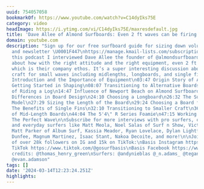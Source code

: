 ```yaml
---
uuid: 754057058
bookmarkOf: https://www.youtube.com/watch?v=C14dyIks75E
category: video
headImage: https://i.ytimg.com/vi/C14dyIks75E/maxresdefault.jpg
title: 'Dave Allee of Almond Surfboards: Even 2 ft waves can be firing'
domain: youtube.com
description: "Sign up for our free surfboard guide for sizing down volume, video library,
  and newsletter \U0001F447\nhttps://manage.kmail-lists.com/subscriptions/subscribe?a=Xv9b5L&g=W2pNT4\n\nIn
  this podcast I interviewed Dave Allee the founder of @almondsurfboards and talked
  about how with the right attitude and the right equipment, even 2 ft can be firing,
  which is their company ethos. It’s a super interesting discussion about the right
  craft for small waves including midlengths, longboards, and single fins.\n\nChapters\n00:00
  Introduction and the Importance of Equipment\n03:47 Origin Story of Almond Surfboards\n05:45
  Getting Started in Shaping\n08:07 Transitioning to Alternative Boards\n10:03 Benefits
  of Riding a Log\n14:47 Influence of Newport Beach on Almond Surfboards\n21:45 Regional
  Differences in Board Design\n24:10 Choosing a Longboard\n26:32 The Surf Nice Longboard
  Model\n27:29 Sizing the Length of the Board\n29:24 Choosing a Board for Beginners\n31:19
  The Benefits of Single Fins\n32:10 Transitioning to Smaller Craft\n36:00 The Philosophy
  of Mid-Length Boards\n44:04 The 5'4\" R Series Foamie\n47:15 Working with Andy Nieblas\n51:05
  The Perfect Wave\n\nSubscribe for more interviews with pro surfers, coaches, shapers,
  and everyday surfers like Matt Meola, Noel Salas of Surf n Show, Victor Bernardo,
  Matt Parker of Album Surf, Kassia Meador, Ryan Lovelace, Dylan Lightfoot, Derek
  Dunfee, Magnum Martinez, Isaac Stant, Nakoa Decoite, and more!\n\nJoin our community
  of over 28k followers on IG and 15k on TikTok:\nBasis Instagram https://www.instagram.com/gosurfbasis/\nBasis
  TikTok https://www.tiktok.com/@gosurfbasis\nBasis Facebook https://www.facebook.com/gosurfbasis/\n\nThumbnail
  credits: @thomas_henry_green\nSurfers: @andynieblas @_n.adams_ @tegan_gainan @drewmeseck\n\U0001F3A5:
  @evan.adamson"
tags: []
date: '2024-03-14T12:23:24.251Z'
highlights: 
---
```



